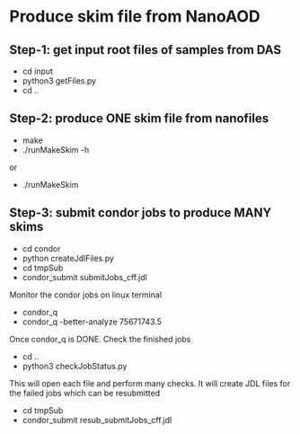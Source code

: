 # Produce skim file from NanoAOD

## Step-1: get input root files of samples from DAS
* cd input
* python3 getFiles.py  
* cd ..

## Step-2: produce ONE skim file from nanofiles 
* make
* ./runMakeSkim -h

or 
* ./runMakeSkim

## Step-3: submit condor jobs to produce MANY skims 

* cd condor
* python createJdlFiles.py
* cd tmpSub
* condor_submit submitJobs_cff.jdl

Monitor the condor jobs on linux terminal
* condor_q 
* condor_q -better-analyze 75671743.5

Once condor_q is DONE. Check the finished jobs
* cd ..
* python3 checkJobStatus.py

This will open each file and perform many checks. It  will  create JDL files for the failed 
jobs which can be resubmitted
* cd tmpSub
* condor_submit resub_submitJobs_cff.jdl
